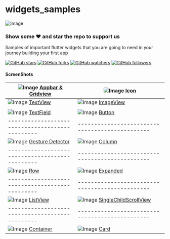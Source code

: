 # widgets_samples
![Image](screen_shots/course_banner.png)
### Show some :heart: and star the repo to support us
Samples of important flutter widgets that you are going to need in your journey building your first app

[![GitHub stars](https://img.shields.io/github/stars/sherifhasan/widgets_samples.svg?style=social&label=Star)](https://github.com/sherifhasan/widgets_samples) [![GitHub forks](https://img.shields.io/github/forks/sherifhasan/widgets_samples.svg?style=social&label=Fork)](https://github.com/sherifhasan/widgets_samples/fork) [![GitHub watchers](https://img.shields.io/github/watchers/sherifhasan/widgets_samples.svg?style=social&label=Watch)](https://github.com/sherifhasan/widgets_samples) [![GitHub followers](https://img.shields.io/github/followers/sherifhasan.svg?style=social&label=Follow)](https://github.com/sherifhasan/widgets_samples)

#### ScreenShots
| ![Image](screen_shots/appbar_gridview.png) [Appbar & Gridview](https://github.com/sherifhasan/widgets_samples/blob/master/lib/main.dart)| ![Image](screen_shots/icon.png) [Icon](https://github.com/sherifhasan/widgets_samples/blob/master/lib/widgets/icon.dart)|
|---------|-------|
|![Image](screen_shots/text.png) [TextView](https://github.com/sherifhasan/widgets_samples/blob/master/lib/widgets/text.dart)| ![Image](screen_shots/image.png) [ImageView](https://github.com/sherifhasan/widgets_samples/blob/master/lib/widgets/image.dart)|
|||
|![Image](screen_shots/text_field.png) [TextField](https://github.com/sherifhasan/widgets_samples/blob/master/lib/widgets/text_field.dart) | ![Image](screen_shots/button.png) [Button](https://github.com/sherifhasan/widgets_samples/blob/master/lib/widgets/button.dart)|
|-----------------------------------------------|-----------------------------------------------|
|![Image](screen_shots/gesture_detector.png) [Gesture Detector](https://github.com/sherifhasan/widgets_samples/blob/master/lib/widgets/gesture_detector.dart) | ![Image](screen_shots/column.png) [Column](https://github.com/sherifhasan/widgets_samples/blob/master/lib/widgets/column.dart)|
|-----------------------------------------------|-----------------------------------------------|
|![Image](screen_shots/row.png) [Row](https://github.com/sherifhasan/widgets_samples/blob/master/lib/widgets/row.dart) | ![Image](screen_shots/expanded.png) [Expanded](https://github.com/sherifhasan/widgets_samples/blob/master/lib/widgets/expanded.dart)|
|-----------------------------------------------|-----------------------------------------------|
|![Image](screen_shots/listview.png) [ListView](https://github.com/sherifhasan/widgets_samples/blob/master/lib/widgets/list_view.dart) | ![Image](screen_shots/singlechildscrollview.png) [SingleChildScrollView](https://github.com/sherifhasan/widgets_samples/blob/master/lib/widgets/single_child_scroll_view.dart)|
|-----------------------------------------------|-----------------------------------------------|
|![Image](screen_shots/container.png) [Container](https://github.com/sherifhasan/widgets_samples/blob/master/lib/widgets/container.dart) | ![Image](screen_shots/card.png) [Card](https://github.com/sherifhasan/widgets_samples/blob/master/lib/widgets/card.dart)|